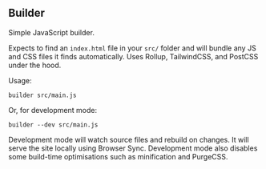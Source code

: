 Builder
-------

Simple JavaScript builder.

Expects to find an `index.html` file in your `src/` folder 
and will bundle any JS and CSS files it finds automatically.
Uses Rollup, TailwindCSS, and PostCSS under the hood.

Usage:

    builder src/main.js
    
Or, for development mode:

    builder --dev src/main.js
    
Development mode will watch source files and rebuild on changes.
It will serve the site locally using Browser Sync.
Development mode also disables some build-time optimisations such as
minification and PurgeCSS.

